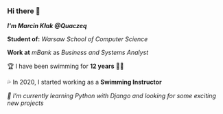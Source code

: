 ### Hi there 👋

**_I'm Marcin Kłak @Quaczeq_**

**Student of:** *Warsaw School of Computer Science*

**Work at** *mBank* as *Business and Systems Analyst*

🏆 I have been swimming for **12 years** 🏊‍♂️ 

💦 In 2020, I started working as a **Swimming Instructor** 

*🌱 I’m currently learning Python with Django and looking for some exciting new projects*
